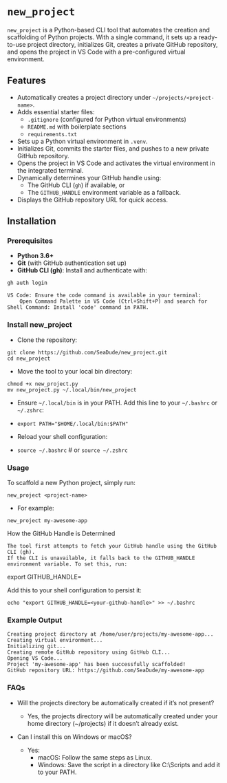 # `new_project`

`new_project` is a Python-based CLI tool that automates the creation and scaffolding of Python projects. With a single command, it sets up a ready-to-use project directory, initializes Git, creates a private GitHub repository, and opens the project in VS Code with a pre-configured virtual environment.

## **Features**

- Automatically creates a project directory under `~/projects/<project-name>`.
- Adds essential starter files:
  - `.gitignore` (configured for Python virtual environments)
  - `README.md` with boilerplate sections
  - `requirements.txt`
- Sets up a Python virtual environment in `.venv`.
- Initializes Git, commits the starter files, and pushes to a new private GitHub repository.
- Opens the project in VS Code and activates the virtual environment in the integrated terminal.
- Dynamically determines your GitHub handle using:
  - The GitHub CLI (`gh`) if available, or
  - The `GITHUB_HANDLE` environment variable as a fallback.
- Displays the GitHub repository URL for quick access.

## **Installation**

### Prerequisites

- **Python 3.6+**
- **Git** (with GitHub authentication set up)
- **GitHub CLI (gh)**: Install and authenticate with:
```bash
gh auth login
```

    VS Code: Ensure the code command is available in your terminal:
        Open Command Palette in VS Code (Ctrl+Shift+P) and search for Shell Command: Install 'code' command in PATH.

### Install new_project

- Clone the repository:
```
git clone https://github.com/SeaDude/new_project.git
cd new_project
```

- Move the tool to your local bin directory:
```
chmod +x new_project.py
mv new_project.py ~/.local/bin/new_project
```

- Ensure `~/.local/bin` is in your PATH. Add this line to your `~/.bashrc` or `~/.zshrc`:

- `export PATH="$HOME/.local/bin:$PATH"`

- Reload your shell configuration:

- `source ~/.bashrc`  # or `source ~/.zshrc`

### Usage

To scaffold a new Python project, simply run:

`new_project <project-name>`

- For example:

`new_project my-awesome-app`

How the GitHub Handle is Determined

    The tool first attempts to fetch your GitHub handle using the GitHub CLI (gh).
    If the CLI is unavailable, it falls back to the GITHUB_HANDLE environment variable. To set this, run:

export GITHUB_HANDLE=<your-github-handle>

Add this to your shell configuration to persist it:

    echo "export GITHUB_HANDLE=<your-github-handle>" >> ~/.bashrc

### Example Output
```
Creating project directory at /home/user/projects/my-awesome-app...
Creating virtual environment...
Initializing git...
Creating remote GitHub repository using GitHub CLI...
Opening VS Code...
Project 'my-awesome-app' has been successfully scaffolded!
GitHub repository URL: https://github.com/SeaDude/my-awesome-app
```

### FAQs
- Will the projects directory be automatically created if it’s not present?

    - Yes, the projects directory will be automatically created under your home directory (~/projects) if it doesn’t already exist.
- Can I install this on Windows or macOS?

    - Yes:
        - macOS: Follow the same steps as Linux.
        - Windows: Save the script in a directory like C:\Scripts and add it to your PATH.